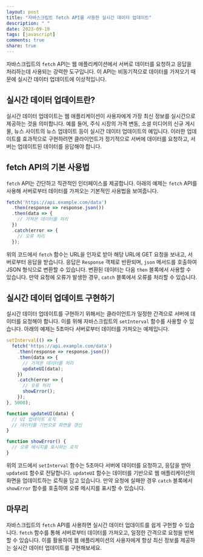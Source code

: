 ```yaml
---
layout: post
title: "자바스크립트 fetch API를 사용한 실시간 데이터 업데이트"
description: " "
date: 2023-09-10
tags: [javascript]
comments: true
share: true
---
```


자바스크립트의 `fetch` API는 웹 애플리케이션에서 서버로 데이터를 요청하고 응답을 처리하는데 사용되는 강력한 도구입니다. 이 API는 비동기적으로 데이터를 가져오기 때문에 실시간 데이터 업데이트에 이상적입니다.  

## 실시간 데이터 업데이트란?

실시간 데이터 업데이트는 웹 애플리케이션이 사용자에게 가장 최신 정보를 실시간으로 제공하는 것을 의미합니다. 예를 들어, 주식 시장의 가격 변동, 소셜 미디어의 신규 게시물, 뉴스 사이트의 뉴스 업데이트 등이 실시간 데이터 업데이트의 예입니다. 이러한 업데이트를 효과적으로 구현하려면 클라이언트가 정기적으로 서버에 데이터를 요청하고, 서버는 업데이트된 데이터를 응답해야 합니다.

## fetch API의 기본 사용법

`fetch` API는 간단하고 직관적인 인터페이스를 제공합니다. 아래의 예제는 `fetch` API를 사용해 서버로부터 데이터를 가져오는 기본적인 사용법을 보여줍니다.

```javascript
fetch('https://api.example.com/data')
  .then(response => response.json())
  .then(data => {
    // 가져온 데이터를 처리
  })
  .catch(error => {
    // 오류 처리
  });
```

위의 코드에서 `fetch` 함수는 URL을 인자로 받아 해당 URL에 GET 요청을 보내고, 서버로부터 응답을 받습니다. 응답은 `Response` 객체로 반환되며, `json` 메서드를 호출하여 JSON 형식으로 변환할 수 있습니다. 변환된 데이터는 다음 `then` 블록에서 사용할 수 있습니다. 만약 요청에 오류가 발생한 경우, `catch` 블록에서 오류를 처리할 수 있습니다.

## 실시간 데이터 업데이트 구현하기

실시간 데이터 업데이트를 구현하기 위해서는 클라이언트가 일정한 간격으로 서버에 데이터를 요청해야 합니다. 이를 위해 자바스크립트의 `setInterval` 함수를 사용할 수 있습니다. 아래의 예제는 5초마다 서버로부터 데이터를 가져오는 예제입니다.

```javascript
setInterval(() => {
  fetch('https://api.example.com/data')
    .then(response => response.json())
    .then(data => {
      // 가져온 데이터를 처리
      updateUI(data);
    })
    .catch(error => {
      // 오류 처리
      showError();
    });
}, 5000);

function updateUI(data) {
  // UI 업데이트 로직
  // 데이터를 기반으로 화면을 갱신
}

function showError() {
  // 오류 메시지를 표시하는 로직
}
```

위의 코드에서 `setInterval` 함수는 5초마다 서버에 데이터를 요청하고, 응답을 받아 `updateUI` 함수로 전달합니다. `updateUI` 함수는 데이터를 기반으로 웹 애플리케이션의 화면을 업데이트하는 로직을 담고 있습니다. 만약 요청에 실패한 경우 `catch` 블록에서 `showError` 함수를 호출하여 오류 메시지를 표시할 수 있습니다.

## 마무리

자바스크립트의 `fetch` API를 사용하면 실시간 데이터 업데이트를 쉽게 구현할 수 있습니다. `fetch` 함수를 통해 서버로부터 데이터를 가져오고, 일정한 간격으로 요청을 반복할 수 있습니다. 이를 활용하여 웹 애플리케이션의 사용자에게 항상 최신 정보를 제공하는 실시간 데이터 업데이트를 구현해보세요.